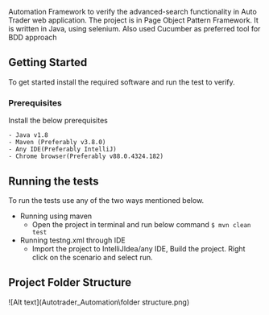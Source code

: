 Automation Framework to verify the advanced-search functionality in Auto Trader web application. The project is in Page Object Pattern Framework. It is written in Java, using selenium. Also used Cucumber as preferred tool for BDD approach

## Getting Started

To get started install the required software and run the test to verify.

### Prerequisites

Install the below prerequisites

```
- Java v1.8
- Maven (Preferably v3.8.0) 
- Any IDE(Preferably IntelliJ)
- Chrome browser(Preferably v88.0.4324.182)
```

## Running the tests

To run the tests use any of the two ways mentioned below.
- Running using maven
    - Open the project in terminal and run below command
    ```$ mvn clean test``` 
- Running testng.xml through IDE  
    - Import the project to IntelliJIdea/any IDE, Build the project. Right click on the scenario and select run.

## Project Folder Structure

![Alt text](Autotrader_Automation\folder structure.png)
    
    
